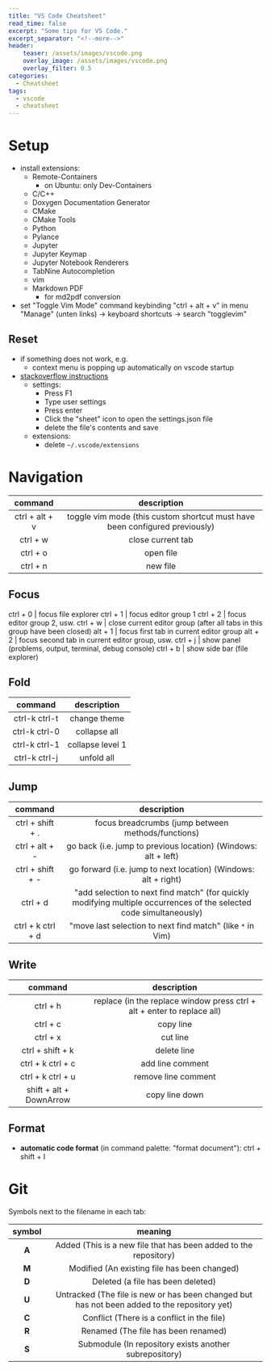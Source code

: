 ```yaml
---
title: "VS Code Cheatsheet"
read_time: false
excerpt: "Some tips for VS Code."
excerpt_separator: "<!--more-->"
header:
    teaser: /assets/images/vscode.png
    overlay_image: /assets/images/vscode.png
    overlay_filter: 0.5 
categories:
  - Cheatsheet
tags:
  - vscode
  - cheatsheet
---
```


# Setup

- install extensions: 
    - Remote-Containers
        - on Ubuntu: only Dev-Containers
    - C/C++
    - Doxygen Documentation Generator
    - CMake
    - CMake Tools
    - Python
    - Pylance
    - Jupyter
    - Jupyter Keymap
    - Jupyter Notebook Renderers
    - TabNine Autocompletion
    - vim
    - Markdown PDF
        - for md2pdf conversion
- set "Toggle Vim Mode" command keybinding "ctrl + alt + v" in menu "Manage" (unten links) -> keyboard shortcuts -> search "togglevim" 

## Reset

- if something does not work, e.g.
    - context menu is popping up automatically on vscode startup
- [stackoverflow instructions](https://stackoverflow.com/a/36109176)
    - settings:
        - Press F1
        - Type user settings
        - Press enter
        - Click the "sheet" icon to open the settings.json file
        - delete the file's contents and save
    - extensions:
        - delete `~/.vscode/extensions`

# Navigation

| command | description |
| :---: | :---: |
ctrl + alt + v | toggle vim mode (this custom shortcut must have been configured previously) 
ctrl + w | close current tab
ctrl + o | open file
ctrl + n | new file

## Focus

ctrl + 0 | focus file explorer
ctrl + 1 | focus editor group 1
ctrl + 2 | focus editor group 2, usw.
ctrl + w | close current editor group (after all tabs in this group have been closed)
alt + 1 | focus first tab in current editor group
alt + 2 | focus second tab in current editor group, usw.
ctrl + j | show panel (problems, output, terminal, debug console)
ctrl + b | show side bar (file explorer)

## Fold

| command | description |
| :---: | :---: |
ctrl-k ctrl-t | change theme
ctrl-k ctrl-0 | collapse all
ctrl-k ctrl-1 | collapse level 1
ctrl-k ctrl-j | unfold all

## Jump

| command | description |
| :---: | :---: |
ctrl + shift + . | focus breadcrumbs (jump between methods/functions)
ctrl + alt + - | go back (i.e. jump to previous location) (Windows: alt + left)
ctrl + shift + - | go forward (i.e. jump to next location) (Windows: alt + right)
ctrl + d | "add selection to next find match" (for quickly modifying multiple occurrences of the selected code simultaneously)
ctrl + k ctrl + d | "move last selection to next find match" (like `*` in Vim)

## Write

| command | description |
| :---: | :---: |
ctrl + h | replace (in the replace window press ctrl + alt + enter to replace all)
ctrl + c | copy line
ctrl + x | cut line
ctrl + shift + k | delete line
ctrl + k ctrl + c | add line comment
ctrl + k ctrl + u | remove line comment
shift + alt + DownArrow | copy line down

## Format

- **automatic code format** (in command palette: "format document"): ctrl + shift + I

# Git

Symbols next to the filename in each tab:

| symbol | meaning |
| :---: | :---: |
**A** | Added (This is a new file that has been added to the repository)
**M** | Modified (An existing file has been changed)
**D** | Deleted (a file has been deleted)
**U** | Untracked (The file is new or has been changed but has not been added to the repository yet)
**C** | Conflict (There is a conflict in the file)
**R** | Renamed (The file has been renamed)
**S** | Submodule (In repository exists another subrepository)
